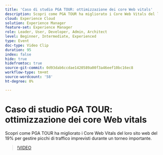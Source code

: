 ```yaml
---
title: 'Caso di studio PGA TOUR: ottimizzazione dei core Web vitals'
description: Scopri come PGA TOUR ha migliorato i Core Web Vitals del loro sito web del 19% per gestire picchi di traffico imprevisti durante un torneo importante.
cloud: Experience Cloud
solution: Experience Manager
feature-set: Experience Manager
role: Leader, User, Developer, Admin, Architect
level: Beginner, Intermediate, Experienced
type: Event
doc-type: Video Clip
duration: 95
index: false
hide: true
hidefromtoc: true
source-git-commit: 0d93dab6ccdae1420589a00f3a46eef10bc16ec8
workflow-type: tm+mt
source-wordcount: '58'
ht-degree: 0%

---
```



# Caso di studio PGA TOUR: ottimizzazione dei core Web vitals

Scopri come PGA TOUR ha migliorato i Core Web Vitals del loro sito web del 19% per gestire picchi di traffico imprevisti durante un torneo importante.

>[!VIDEO](https://video.tv.adobe.com/v/3459237/?learn=on&enablevpops)
